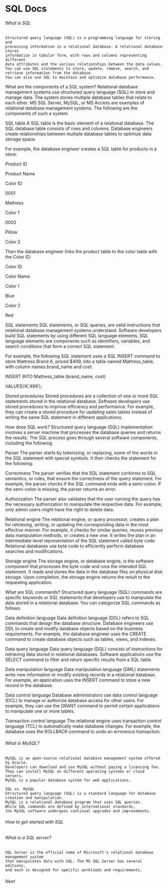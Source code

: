 # SQL Docs

###### What is SQL 

```
Structured query language (SQL) is a programming language for storing and 
processing information in a relational database. A relational database stores 
information in tabular form, with rows and columns representing different 
data attributes and the various relationships between the data values. 
You can use SQL statements to store, update, remove, search, and retrieve information from the database. 
You can also use SQL to maintain and optimize database performance.
```

What are the components of a SQL system?
Relational database management systems use structured query language (SQL) to store and manage data. The system stores multiple database tables that relate to each other. MS SQL Server, MySQL, or MS Access are examples of relational database management systems. The following are the components of such a system. 

SQL table
A SQL table is the basic element of a relational database. The SQL database table consists of rows and columns. Database engineers create relationships between multiple database tables to optimize data storage space.

For example, the database engineer creates a SQL table for products in a store: 

Product ID

Product Name

Color ID

0001

Mattress

Color 1

0002

Pillow

Color 2

Then the database engineer links the product table to the color table with the Color ID:

Color ID

Color Name

Color 1

Blue

Color 2

Red

SQL statements
SQL statements, or SQL queries, are valid instructions that relational database management systems understand. Software developers build SQL statements by using different SQL language elements. SQL language elements are components such as identifiers, variables, and search conditions that form a correct SQL statement.

For example, the following SQL statement uses a SQL INSERT command to store Mattress Brand A, priced $499, into a table named Mattress_table, with column names brand_name and cost:

INSERT INTO Mattress_table (brand_name, cost)

VALUES(‘A’,’499’);

Stored procedures
Stored procedures are a collection of one or more SQL statements stored in the relational database. Software developers use stored procedures to improve efficiency and performance. For example, they can create a stored procedure for updating sales tables instead of writing the same SQL statement in different applications. 

How does SQL work?
Structured query language (SQL) implementation involves a server machine that processes the database queries and returns the results. The SQL process goes through several software components, including the following. 

Parser
The parser starts by tokenizing, or replacing, some of the words in the SQL statement with special symbols. It then checks the statement for the following:

Correctness
The parser verifies that the SQL statement conforms to SQL semantics, or rules, that ensure the correctness of the query statement. For example, the parser checks if the SQL command ends with a semi-colon. If the semi-colon is missing, the parser returns an error.

Authorization
The parser also validates that the user running the query has the necessary authorization to manipulate the respective data. For example, only admin users might have the right to delete data. 

Relational engine
The relational engine, or query processor, creates a plan for retrieving, writing, or updating the corresponding data in the most effective manner. For example, it checks for similar queries, reuses previous data manipulation methods, or creates a new one. It writes the plan in an intermediate-level representation of the SQL statement called byte code. Relational databases use byte code to efficiently perform database searches and modifications. 

Storage engine
The storage engine, or database engine, is the software component that processes the byte code and runs the intended SQL statement. It reads and stores the data in the database files on physical disk storage. Upon completion, the storage engine returns the result to the requesting application.

What are SQL commands?
Structured query language (SQL) commands are specific keywords or SQL statements that developers use to manipulate the data stored in a relational database. You can categorize SQL commands as follows.

Data definition language 
Data definition language (DDL) refers to SQL commands that design the database structure. Database engineers use DDL to create and modify database objects based on the business requirements. For example, the database engineer uses the CREATE command to create database objects such as tables, views, and indexes.

Data query language
Data query language (DQL) consists of instructions for retrieving data stored in relational databases. Software applications use the SELECT command to filter and return specific results from a SQL table. 

Data manipulation language
Data manipulation language (DML) statements write new information or modify existing records in a relational database. For example, an application uses the INSERT command to store a new record in the database.

Data control language
Database administrators use data control language (DCL) to manage or authorize database access for other users. For example, they can use the GRANT command to permit certain applications to manipulate one or more tables. 

Transaction control language
The relational engine uses transaction control language (TCL) to automatically make database changes. For example, the database uses the ROLLBACK command to undo an erroneous transaction.


###### What is MySQL?
```
MySQL is an open-source relational database management system offered by Oracle. 
Developers can download and use MySQL without paying a licensing fee. 
They can install MySQL on different operating systems or cloud servers. 
MySQL is a popular database system for web applications. 

SQL vs. MySQL
Structured query language (SQL) is a standard language for database creation and manipulation. 
MySQL is a relational database program that uses SQL queries. 
While SQL commands are defined by international standards, 
the MySQL software undergoes continual upgrades and improvements.
```


###### How to get started with SQL

###### What is a SQL server?
```
SQL Server is the official name of Microsoft's relational database management system 
that manipulates data with SQL. The MS SQL Server has several editions, 
and each is designed for specific workloads and requirements.
```


###### Next





